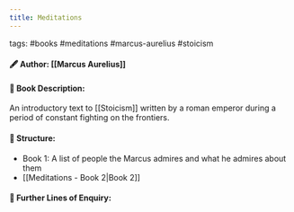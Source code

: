 ```yaml
---
title: Meditations
---
```


tags: #books #meditations #marcus-aurelius #stoicism

#### 🖋  Author: [[Marcus Aurelius]]



####  📕 Book Description:

An introductory text to [[Stoicism]] written by a roman emperor during a period of constant fighting on the frontiers. 


#### 📗 Structure:
- Book 1: A list of people the Marcus admires and what he admires about them
- [[Meditations - Book 2|Book 2]]


#### 📘 Further Lines of Enquiry:



